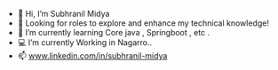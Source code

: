 - 👋 Hi, I’m Subhranil Midya
- 👀 Looking for roles to explore and enhance my technical knowledge!
- 🌱 I’m currently learning Core java , Springboot , etc  .
- 💻 I’m currently Working in Nagarro..
- 📫 www.linkedin.com/in/subhranil-midya

<!---
Subhranil8014/Subhranil8014 is a ✨ special ✨ repository because its `README.md` (this file) appears on your GitHub profile.
You can click the Preview link to take a look at your changes.
--->
